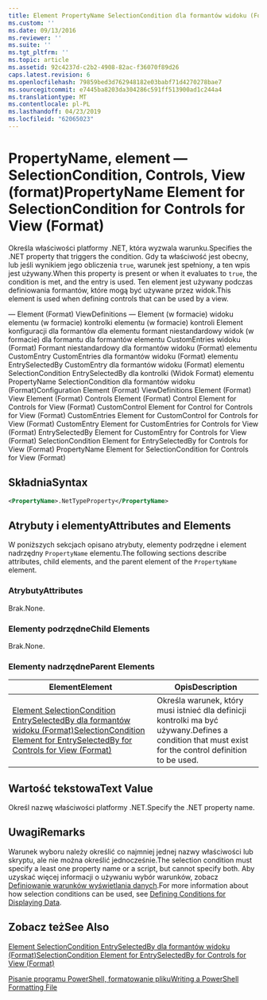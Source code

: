 ```yaml
---
title: Element PropertyName SelectionCondition dla formantów widoku (Format) | Dokumentacja firmy Microsoft
ms.custom: ''
ms.date: 09/13/2016
ms.reviewer: ''
ms.suite: ''
ms.tgt_pltfrm: ''
ms.topic: article
ms.assetid: 92c4237d-c2b2-4908-82ac-f36070f89d26
caps.latest.revision: 6
ms.openlocfilehash: 79859bed3d762948182e03babf71d4270278bae7
ms.sourcegitcommit: e7445ba8203da304286c591ff513900ad1c244a4
ms.translationtype: MT
ms.contentlocale: pl-PL
ms.lasthandoff: 04/23/2019
ms.locfileid: "62065023"
---
```

# <a name="propertyname-element-for-selectioncondition-for-controls-for-view-format"></a><span data-ttu-id="aeb59-102">PropertyName, element — SelectionCondition, Controls, View (format)</span><span class="sxs-lookup"><span data-stu-id="aeb59-102">PropertyName Element for SelectionCondition for Controls for View (Format)</span></span>

<span data-ttu-id="aeb59-103">Określa właściwości platformy .NET, która wyzwala warunku.</span><span class="sxs-lookup"><span data-stu-id="aeb59-103">Specifies the .NET property that triggers the condition.</span></span> <span data-ttu-id="aeb59-104">Gdy ta właściwość jest obecny, lub jeśli wynikiem jego obliczenia `true`, warunek jest spełniony, a ten wpis jest używany.</span><span class="sxs-lookup"><span data-stu-id="aeb59-104">When this property is present or when it evaluates to `true`, the condition is met, and the entry is used.</span></span> <span data-ttu-id="aeb59-105">Ten element jest używany podczas definiowania formantów, które mogą być używane przez widok.</span><span class="sxs-lookup"><span data-stu-id="aeb59-105">This element is used when defining controls that can be used by a view.</span></span>

<span data-ttu-id="aeb59-106">— Element (Format) ViewDefinitions — Element (w formacie) widoku elementu (w formacie) kontrolki elementu (w formacie) kontroli Element konfiguracji dla formantów dla elementu formant niestandardowy widok (w formacie) dla formantu dla formantów elementu CustomEntries widoku (Format) Formant niestandardowy dla formantów widoku (Format) elementu CustomEntry CustomEntries dla formantów widoku (Format) elementu EntrySelectedBy CustomEntry dla formantów widoku (Format) elementu SelectionCondition EntrySelectedBy dla kontrolki (Widok Format) elementu PropertyName SelectionCondition dla formantów widoku (Format)</span><span class="sxs-lookup"><span data-stu-id="aeb59-106">Configuration Element (Format) ViewDefinitions Element (Format) View Element (Format) Controls Element (Format) Control Element for Controls for View (Format) CustomControl Element for Control for Controls for View (Format) CustomEntries Element for CustomControl for Controls for View (Format) CustomEntry Element for CustomEntries for Controls for View (Format) EntrySelectedBy Element for CustomEntry for Controls for View (Format) SelectionCondition Element for EntrySelectedBy for Controls for View (Format) PropertyName Element for SelectionCondition for Controls for View (Format)</span></span>

## <a name="syntax"></a><span data-ttu-id="aeb59-107">Składnia</span><span class="sxs-lookup"><span data-stu-id="aeb59-107">Syntax</span></span>

```xml
<PropertyName>.NetTypeProperty</PropertyName>
```

## <a name="attributes-and-elements"></a><span data-ttu-id="aeb59-108">Atrybuty i elementy</span><span class="sxs-lookup"><span data-stu-id="aeb59-108">Attributes and Elements</span></span>

<span data-ttu-id="aeb59-109">W poniższych sekcjach opisano atrybuty, elementy podrzędne i element nadrzędny `PropertyName` elementu.</span><span class="sxs-lookup"><span data-stu-id="aeb59-109">The following sections describe attributes, child elements, and the parent element of the `PropertyName` element.</span></span>

### <a name="attributes"></a><span data-ttu-id="aeb59-110">Atrybuty</span><span class="sxs-lookup"><span data-stu-id="aeb59-110">Attributes</span></span>

<span data-ttu-id="aeb59-111">Brak.</span><span class="sxs-lookup"><span data-stu-id="aeb59-111">None.</span></span>

### <a name="child-elements"></a><span data-ttu-id="aeb59-112">Elementy podrzędne</span><span class="sxs-lookup"><span data-stu-id="aeb59-112">Child Elements</span></span>

<span data-ttu-id="aeb59-113">Brak.</span><span class="sxs-lookup"><span data-stu-id="aeb59-113">None.</span></span>

### <a name="parent-elements"></a><span data-ttu-id="aeb59-114">Elementy nadrzędne</span><span class="sxs-lookup"><span data-stu-id="aeb59-114">Parent Elements</span></span>

|<span data-ttu-id="aeb59-115">Element</span><span class="sxs-lookup"><span data-stu-id="aeb59-115">Element</span></span>|<span data-ttu-id="aeb59-116">Opis</span><span class="sxs-lookup"><span data-stu-id="aeb59-116">Description</span></span>|
|-------------|-----------------|
|[<span data-ttu-id="aeb59-117">Element SelectionCondition EntrySelectedBy dla formantów widoku (Format)</span><span class="sxs-lookup"><span data-stu-id="aeb59-117">SelectionCondition Element for EntrySelectedBy for Controls for View (Format)</span></span>](./selectioncondition-element-for-entryselectedby-for-controls-for-view-format.md)|<span data-ttu-id="aeb59-118">Określa warunek, który musi istnieć dla definicji kontrolki ma być używany.</span><span class="sxs-lookup"><span data-stu-id="aeb59-118">Defines a condition that must exist for the control definition to be used.</span></span>|

## <a name="text-value"></a><span data-ttu-id="aeb59-119">Wartość tekstowa</span><span class="sxs-lookup"><span data-stu-id="aeb59-119">Text Value</span></span>

<span data-ttu-id="aeb59-120">Określ nazwę właściwości platformy .NET.</span><span class="sxs-lookup"><span data-stu-id="aeb59-120">Specify the .NET property name.</span></span>

## <a name="remarks"></a><span data-ttu-id="aeb59-121">Uwagi</span><span class="sxs-lookup"><span data-stu-id="aeb59-121">Remarks</span></span>

<span data-ttu-id="aeb59-122">Warunek wyboru należy określić co najmniej jednej nazwy właściwości lub skryptu, ale nie można określić jednocześnie.</span><span class="sxs-lookup"><span data-stu-id="aeb59-122">The selection condition must specify a least one property name or a script, but cannot specify both.</span></span> <span data-ttu-id="aeb59-123">Aby uzyskać więcej informacji o używaniu wybór warunków, zobacz [Definiowanie warunków wyświetlania danych](./defining-conditions-for-displaying-data.md).</span><span class="sxs-lookup"><span data-stu-id="aeb59-123">For more information about how selection conditions can be used, see [Defining Conditions for Displaying Data](./defining-conditions-for-displaying-data.md).</span></span>

## <a name="see-also"></a><span data-ttu-id="aeb59-124">Zobacz też</span><span class="sxs-lookup"><span data-stu-id="aeb59-124">See Also</span></span>

[<span data-ttu-id="aeb59-125">Element SelectionCondition EntrySelectedBy dla formantów widoku (Format)</span><span class="sxs-lookup"><span data-stu-id="aeb59-125">SelectionCondition Element for EntrySelectedBy for Controls for View (Format)</span></span>](./selectioncondition-element-for-entryselectedby-for-controls-for-view-format.md)

[<span data-ttu-id="aeb59-126">Pisanie programu PowerShell, formatowanie pliku</span><span class="sxs-lookup"><span data-stu-id="aeb59-126">Writing a PowerShell Formatting File</span></span>](./writing-a-powershell-formatting-file.md)
